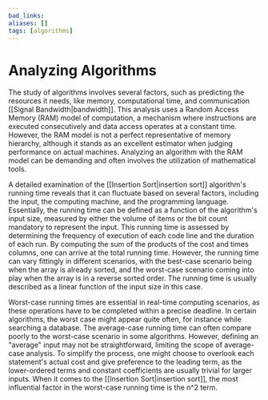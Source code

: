 ```yaml
---
bad_links: 
aliases: []
tags: [algorithms]
---
```

# Analyzing Algorithms

The study of algorithms involves several factors, such as predicting the resources it needs, like memory, computational time, and communication [[Signal Bandwidth|bandwidth]]. This analysis uses a Random Access Memory (RAM) model of computation, a mechanism where instructions are executed consecutively and data access operates at a constant time. However, the RAM model is not a perfect representative of memory hierarchy, although it stands as an excellent estimator when judging performance on actual machines. Analyzing an algorithm with the RAM model can be demanding and often involves the utilization of mathematical tools.

A detailed examination of the [[Insertion Sort|insertion sort]] algorithm's running time reveals that it can fluctuate based on several factors, including the input, the computing machine, and the programming language. Essentially, the running time can be defined as a function of the algorithm's input size, measured by either the volume of items or the bit count mandatory to represent the input. This running time is assessed by determining the frequency of execution of each code line and the duration of each run. By computing the sum of the products of the cost and times columns, one can arrive at the total running time. However, the running time can vary fittingly in different scenarios, with the best-case scenario being when the array is already sorted, and the worst-case scenario coming into play when the array is in a reverse sorted order. The running time is usually described as a linear function of the input size in this case.

Worst-case running times are essential in real-time computing scenarios, as these operations have to be completed within a precise deadline. In certain algorithms, the worst case might appear quite often, for instance while searching a database. The average-case running time can often compare poorly to the worst-case scenario in some algorithms. However, defining an "average" input may not be straightforward, limiting the scope of average-case analysis. To simplify the process, one might choose to overlook each statement's actual cost and give preference to the leading term, as the lower-ordered terms and constant coefficients are usually trivial for larger inputs. When it comes to the [[Insertion Sort|insertion sort]], the most influential factor in the worst-case running time is the n^2 term.